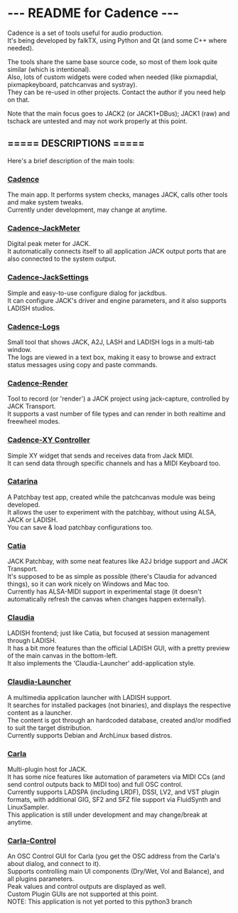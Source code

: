# ---  README for Cadence  ---

Cadence is a set of tools useful for audio production. <br/>
It's being developed by falkTX, using Python and Qt (and some C++ where needed).

The tools share the same base source code, so most of them look quite similar (which is intentional). <br/>
Also, lots of custom widgets were coded when needed (like pixmapdial, pixmapkeyboard, patchcanvas and systray). <br/>
They can be re-used in other projects. Contact the author if you need help on that.

Note that the main focus goes to JACK2 (or JACK1+DBus); JACK1 (raw) and tschack are untested and may not work properly at this point.


===== DESCRIPTIONS =====
------------------------
Here's a brief description of the main tools:

### [Cadence](http://kxstudio.sourceforge.net/KXStudio:Applications:Cadence)
The main app. It performs system checks, manages JACK, calls other tools and make system tweaks. <br/>
Currently under development, may change at anytime.

### [Cadence-JackMeter](http://kxstudio.sourceforge.net/KXStudio:Applications:Cadence-JackMeter)
Digital peak meter for JACK. <br/>
It automatically connects itself to all application JACK output ports that are also connected to the system output.

### [Cadence-JackSettings](http://kxstudio.sourceforge.net/KXStudio:Applications:Cadence-JackSettings)
Simple and easy-to-use configure dialog for jackdbus. <br/>
It can configure JACK's driver and engine parameters, and it also supports LADISH studios.

### [Cadence-Logs](http://kxstudio.sourceforge.net/KXStudio:Applications:Cadence-Logs)
Small tool that shows JACK, A2J, LASH and LADISH logs in a multi-tab window. <br/>
The logs are viewed in a text box, making it easy to browse and extract status messages using copy and paste commands.

### [Cadence-Render](http://kxstudio.sourceforge.net/KXStudio:Applications:Cadence-Render)
Tool to record (or 'render') a JACK project using jack-capture, controlled by JACK Transport. <br/>
It supports a vast number of file types and can render in both realtime and freewheel modes.

### [Cadence-XY Controller](http://kxstudio.sourceforge.net/KXStudio:Applications:Cadence-XYController)
Simple XY widget that sends and receives data from Jack MIDI. <br/>
It can send data through specific channels and has a MIDI Keyboard too.

### [Catarina](http://kxstudio.sourceforge.net/KXStudio:Applications:Catarina)
A Patchbay test app, created while the patchcanvas module was being developed. <br/>
It allows the user to experiment with the patchbay, without using ALSA, JACK or LADISH. <br/>
You can save & load patchbay configurations too.

### [Catia](http://kxstudio.sourceforge.net/KXStudio:Applications:Catia)
JACK Patchbay, with some neat features like A2J bridge support and JACK Transport. <br/>
It's supposed to be as simple as possible (there's Claudia for advanced things), so it can work nicely on Windows and Mac too. <br/>
Currently has ALSA-MIDI support in experimental stage (it doesn't automatically refresh the canvas when changes happen externally).

### [Claudia](http://kxstudio.sourceforge.net/KXStudio:Applications:Claudia)
LADISH frontend; just like Catia, but focused at session management through LADISH. <br/>
It has a bit more features than the official LADISH GUI, with a pretty preview of the main canvas in the bottom-left. <br/>
It also implements the 'Claudia-Launcher' add-application style.

### [Claudia-Launcher](http://kxstudio.sourceforge.net/KXStudio:Applications:Claudia-Launcher)
A multimedia application launcher with LADISH support. <br/>
It searches for installed packages (not binaries), and displays the respective content as a launcher. <br/>
The content is got through an hardcoded database, created and/or modified to suit the target distribution. <br/>
Currently supports Debian and ArchLinux based distros.

### [Carla](http://kxstudio.sourceforge.net/KXStudio:Applications:Carla)
Multi-plugin host for JACK. <br/>
It has some nice features like automation of parameters via MIDI CCs (and send control outputs back to MIDI too) and full OSC control. <br/>
Currently supports LADSPA (including LRDF), DSSI, LV2, and VST plugin formats, with additional GIG, SF2 and SFZ file support via FluidSynth and LinuxSampler. <br/>
This application is still under development and may change/break at anytime.

### [Carla-Control](http://kxstudio.sourceforge.net/KXStudio:Applications:Carla-Control)
An OSC Control GUI for Carla (you get the OSC address from the Carla's about dialog, and connect to it).<br/>
Supports controlling main UI components (Dry/Wet, Vol and Balance), and all plugins parameters. <br/>
Peak values and control outputs are displayed as well. <br/>
Custom Plugin GUIs are not supported at this point. <br/>
NOTE: This application is not yet ported to this python3 branch
